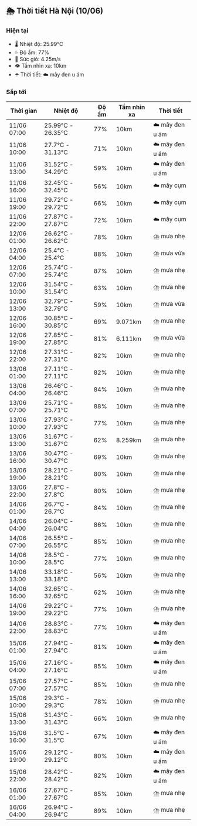 ## 🌦️ Thời tiết Hà Nội (10/06)

### Hiện tại

- 🌡️ Nhiệt độ: 25.99℃
- 💦 Độ ẩm: 77%
- 💨 Sức gió: 4.25m/s
- 👁️ Tầm nhìn xa: 10km
- ☂️ Thời tiết: ☁️ mây đen u ám

### Sắp tới

| Thời gian | Nhiệt độ | Độ ẩm | Tầm nhìn xa | Thời tiết |
| --- | --- | --- | --- | --- |
| 11/06 07:00 | 25.99℃ - 26.35℃ | 77% | 10km | ☁️ mây đen u ám |
| 11/06 10:00 | 27.7℃ - 31.13℃ | 71% | 10km | ☁️ mây đen u ám |
| 11/06 13:00 | 31.52℃ - 34.29℃ | 59% | 10km | ☁️ mây đen u ám |
| 11/06 16:00 | 32.45℃ - 32.45℃ | 56% | 10km | ☁️ mây cụm |
| 11/06 19:00 | 29.72℃ - 29.72℃ | 66% | 10km | ☁️ mây cụm |
| 11/06 22:00 | 27.87℃ - 27.87℃ | 72% | 10km | ☁️ mây cụm |
| 12/06 01:00 | 26.62℃ - 26.62℃ | 78% | 10km | ⛈️ mưa nhẹ |
| 12/06 04:00 | 25.4℃ - 25.4℃ | 88% | 10km | ⛈️ mưa vừa |
| 12/06 07:00 | 25.74℃ - 25.74℃ | 87% | 10km | ⛈️ mưa nhẹ |
| 12/06 10:00 | 31.54℃ - 31.54℃ | 63% | 10km | ⛈️ mưa nhẹ |
| 12/06 13:00 | 32.79℃ - 32.79℃ | 59% | 10km | ⛈️ mưa vừa |
| 12/06 16:00 | 30.85℃ - 30.85℃ | 69% | 9.071km | ⛈️ mưa nhẹ |
| 12/06 19:00 | 27.85℃ - 27.85℃ | 81% | 6.111km | ⛈️ mưa vừa |
| 12/06 22:00 | 27.31℃ - 27.31℃ | 82% | 10km | ⛈️ mưa nhẹ |
| 13/06 01:00 | 27.11℃ - 27.11℃ | 82% | 10km | ⛈️ mưa nhẹ |
| 13/06 04:00 | 26.46℃ - 26.46℃ | 84% | 10km | ⛈️ mưa nhẹ |
| 13/06 07:00 | 25.71℃ - 25.71℃ | 88% | 10km | ⛈️ mưa nhẹ |
| 13/06 10:00 | 27.93℃ - 27.93℃ | 77% | 10km | ⛈️ mưa nhẹ |
| 13/06 13:00 | 31.67℃ - 31.67℃ | 62% | 8.259km | ⛈️ mưa nhẹ |
| 13/06 16:00 | 30.47℃ - 30.47℃ | 69% | 10km | ⛈️ mưa nhẹ |
| 13/06 19:00 | 28.21℃ - 28.21℃ | 80% | 10km | ⛈️ mưa nhẹ |
| 13/06 22:00 | 27.8℃ - 27.8℃ | 80% | 10km | ⛈️ mưa nhẹ |
| 14/06 01:00 | 26.7℃ - 26.7℃ | 84% | 10km | ⛈️ mưa nhẹ |
| 14/06 04:00 | 26.04℃ - 26.04℃ | 86% | 10km | ⛈️ mưa nhẹ |
| 14/06 07:00 | 26.55℃ - 26.55℃ | 85% | 10km | ⛈️ mưa nhẹ |
| 14/06 10:00 | 28.5℃ - 28.5℃ | 77% | 10km | ⛈️ mưa nhẹ |
| 14/06 13:00 | 33.18℃ - 33.18℃ | 56% | 10km | ⛈️ mưa nhẹ |
| 14/06 16:00 | 32.65℃ - 32.65℃ | 62% | 10km | ⛈️ mưa nhẹ |
| 14/06 19:00 | 29.22℃ - 29.22℃ | 77% | 10km | ⛈️ mưa nhẹ |
| 14/06 22:00 | 28.83℃ - 28.83℃ | 77% | 10km | ☁️ mây đen u ám |
| 15/06 01:00 | 27.94℃ - 27.94℃ | 81% | 10km | ☁️ mây đen u ám |
| 15/06 04:00 | 27.16℃ - 27.16℃ | 85% | 10km | ☁️ mây đen u ám |
| 15/06 07:00 | 27.57℃ - 27.57℃ | 85% | 10km | ⛈️ mưa nhẹ |
| 15/06 10:00 | 29.3℃ - 29.3℃ | 78% | 10km | ⛈️ mưa nhẹ |
| 15/06 13:00 | 31.43℃ - 31.43℃ | 66% | 10km | ⛈️ mưa nhẹ |
| 15/06 16:00 | 31.5℃ - 31.5℃ | 67% | 10km | ☁️ mây đen u ám |
| 15/06 19:00 | 29.12℃ - 29.12℃ | 80% | 10km | ☁️ mây đen u ám |
| 15/06 22:00 | 28.42℃ - 28.42℃ | 82% | 10km | ☁️ mây đen u ám |
| 16/06 01:00 | 27.67℃ - 27.67℃ | 85% | 10km | ⛈️ mưa nhẹ |
| 16/06 04:00 | 26.94℃ - 26.94℃ | 89% | 10km | ⛈️ mưa nhẹ |
